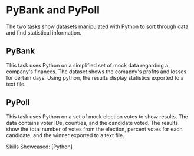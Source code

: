 # PyBank and PyPoll

The two tasks show datasets manipulated with Python to sort through data and find statistical information. 

## PyBank

This task uses Python on a simplified set of mock data regarding a company's finances. The dataset shows the comapny's profits and losses for certain days. Using python, the results display statistics exported to a text file. 

## PyPoll

This task uses Python on a set of mock election votes to show results. The data contains voter IDs, counties, and the candidate voted. The results show the total number of votes from the election, percent votes for each candidate, and the winner exported to a text file. 

Skills Showcased: [Python]